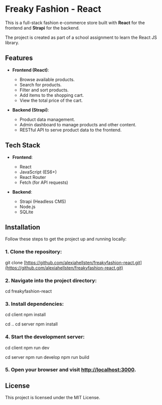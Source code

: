 # Freaky Fashion - React

This is a full-stack fashion e-commerce store built with **React** for the frontend and **Strapi** for the backend. 

The project is created as part of a school assignment to learn the React JS library.

## Features

- **Frontend (React)**:
  - Browse available products.
  - Search for products.
  - Filter and sort products.
  - Add items to the shopping cart.
  - View the total price of the cart.

- **Backend (Strapi)**:
  - Product data management.
  - Admin dashboard to manage products and other content.
  - RESTful API to serve product data to the frontend.

## Tech Stack

- **Frontend**:
  - React
  - JavaScript (ES6+)
  - React Router
  - Fetch (for API requests)

- **Backend**:
  - Strapi (Headless CMS)
  - Node.js
  - SQLite
    

## Installation

Follow these steps to get the project up and running locally:

### 1. Clone the repository:
git clone [https://github.com/alexiahellsten/freakyfashion-react.git](https://github.com/alexiahellsten/freakyfashion-react.git)

### 2. Navigate into the project directory:
cd freakyfashion-react

### 3. Install dependencies:
cd client
npm install

cd ..
cd server
npm install

### 4. Start the development server:
cd client
npm run dev

cd server
npm run develop
npm run build

### 5. Open your browser and visit [http://localhost:3000](http://localhost:3000).

## License
This project is licensed under the MIT License.
